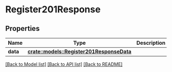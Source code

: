 # Register201Response

## Properties

Name | Type | Description | Notes
------------ | ------------- | ------------- | -------------
**data** | [**crate::models::Register201ResponseData**](register_201_response_data.md) |  | 

[[Back to Model list]](../README.md#documentation-for-models) [[Back to API list]](../README.md#documentation-for-api-endpoints) [[Back to README]](../README.md)


